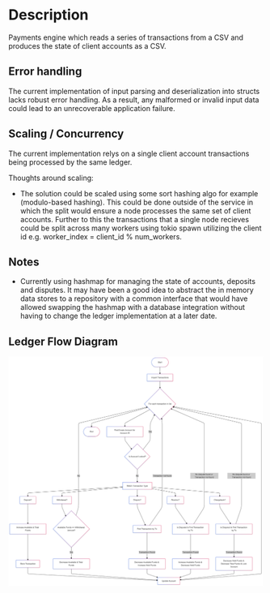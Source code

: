 # Description

Payments engine which reads a series of transactions from a CSV and produces the state of client accounts as a CSV.

## Error handling

The current implementation of input parsing and deserialization into structs lacks robust error handling. As a result, any malformed or invalid input data could lead to an unrecoverable application failure.

## Scaling / Concurrency

The current implementation relys on a single client account transactions being processed by the same ledger.

Thoughts around scaling:

- The solution could be scaled using some sort hashing algo for example (modulo-based hashing). This could be done outside of the service in which the split would ensure a node processes the same set of client accounts. Further to this the transactions that a single node recieves could be split across many workers using tokio spawn utilizing the client id e.g. worker_index = client_id % num_workers.

## Notes

- Currently using hashmap for managing the state of accounts, deposits and disputes. It may have been a good idea to abstract the in memory data stores to a repository with a common interface that would have allowed swapping the hashmap with a database integration without having to change the ledger implementation at a later date.

## Ledger Flow Diagram

![](./docs/diagram.png)
